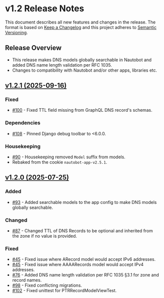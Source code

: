 
# v1.2 Release Notes

This document describes all new features and changes in the release. The format is based on [Keep a Changelog](https://keepachangelog.com/en/1.0.0/) and this project adheres to [Semantic Versioning](https://semver.org/spec/v2.0.0.html).

## Release Overview

- This release makes DNS models globally searchable in Nautobot and added DNS name length validation per RFC 1035.
- Changes to compatibility with Nautobot and/or other apps, libraries etc.

## [v1.2.1 (2025-09-16)](https://github.com/nautobot/nautobot-app-dns-models/releases/tag/v1.2.1)

### Fixed

- [#100](https://github.com/nautobot/nautobot-app-dns-models/issues/100) - Fixed TTL field missing from GraphQL DNS record's schemas.

### Dependencies

- [#108](https://github.com/nautobot/nautobot-app-dns-models/issues/108) - Pinned Django debug toolbar to <6.0.0.

### Housekeeping

- [#90](https://github.com/nautobot/nautobot-app-dns-models/issues/90) - Housekeeping removed `Model` suffix from models.
- Rebaked from the cookie `nautobot-app-v2.5.1`.

## [v1.2.0 (2025-07-25)](https://github.com/nautobot/nautobot-app-dns-models/releases/tag/v1.2.0)

### Added

- [#93](https://github.com/nautobot/nautobot-app-dns-models/issues/93) - Added searchable models to the app config to make DNS models globally searchable.

### Changed

- [#87](https://github.com/nautobot/nautobot-app-dns-models/issues/87) - Changed TTL of DNS Records to be optional and inherited from the zone if no value is provided.

### Fixed

- [#45](https://github.com/nautobot/nautobot-app-dns-models/issues/45) - Fixed issue where ARecord model would accept IPv6 addresses.
- [#45](https://github.com/nautobot/nautobot-app-dns-models/issues/45) - Fixed issue where AAAARecords model would accept IPv4 addresses.
- [#76](https://github.com/nautobot/nautobot-app-dns-models/issues/76) - Added DNS name length validation per RFC 1035 §3.1 for zone and record names.
- [#98](https://github.com/nautobot/nautobot-app-dns-models/issues/98) - Fixed conflicting migrations.
- [#102](https://github.com/nautobot/nautobot-app-dns-models/issues/102) - Fixed unittest for PTRRecordModelViewTest.
